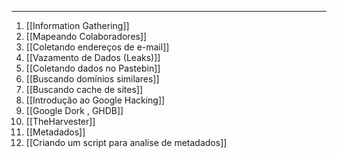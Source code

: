 
---
1. [[Information Gathering]]
2. [[Mapeando Colaboradores]]
3. [[Coletando endereços de e-mail]]
4. [[Vazamento de Dados (Leaks)]]
5. [[Coletando dados no Pastebin]]
6. [[Buscando domínios similares]]
7. [[Buscando cache de sites]]
8. [[Introdução ao Google Hacking]]
9. [[Google Dork , GHDB]]
10. [[TheHarvester]]
11. [[Metadados]]
12. [[Criando um script para analise de metadados]]